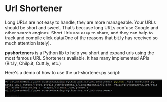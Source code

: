 # Url Shortener

Long URLs are not easy to handle, they are more manageable. Your URLs should be short and sweet. That’s because long URLs confuse Google and other search engines. Short Urls are easy to share, and they can help to track and compile click data(One of the reasons that bit.ly has received so much attention lately).

**pyshorteners** is a Python lib to help you short and expand urls using the most famous URL Shorteners available. It has many implemented APIs (Bit.ly, Chilp.it, Cutt.ly, etc.)
 
Here's a demo of how to use the url-shortener.py script:

![alt text](working.JPG)


